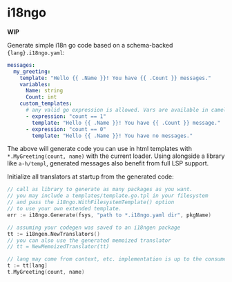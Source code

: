 # i18ngo

**WIP**

Generate simple i18n go code based on a schema-backed `{lang}.i18ngo.yaml`:

```yaml
messages:
  my_greeting:
    template: "Hello {{ .Name }}! You have {{ .Count }} messages."
    variables:
      Name: string
      Count: int
    custom_templates:
      # any valid go expression is allowed. Vars are available in camelCase form.
      - expression: "count == 1"
        template: "Hello {{ .Name }}! You have {{ .Count }} message."
      - expression: "count == 0"
        template: "Hello {{ .Name }}! You have no messages."
```

The above will generate code you can use in html templates with
 `*.MyGreeting(count, name)` with the current loader. Using alongside a library
 like `a-h/templ`,
 generated messages also benefit from full LSP support.

Initialize all translators at startup from the generated code:

```go
// call as library to generate as many packages as you want.
// you may include a templates/template.go.tpl in your filesystem
// and pass the i18ngo.WithFilesystemTemplate() option
// to use your own extended template.
err := i18ngo.Generate(fsys, "path to *.i18ngo.yaml dir", pkgName)

// assuming your codegen was saved to an i18ngen package
tt := i18ngen.NewTranslators()
// you can also use the generated memoized translator
// tt = NewMemoizedTranslator(tt)

// lang may come from context, etc. implementation is up to the consumer
t := tt[lang]
t.MyGreeting(count, name)

```
